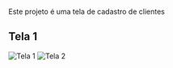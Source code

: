 Este projeto é uma tela de cadastro de clientes 


## Tela 1

![Tela 1](./assets/tela1.jpeg)
![Tela 2](./assets/tela2.jpeg)